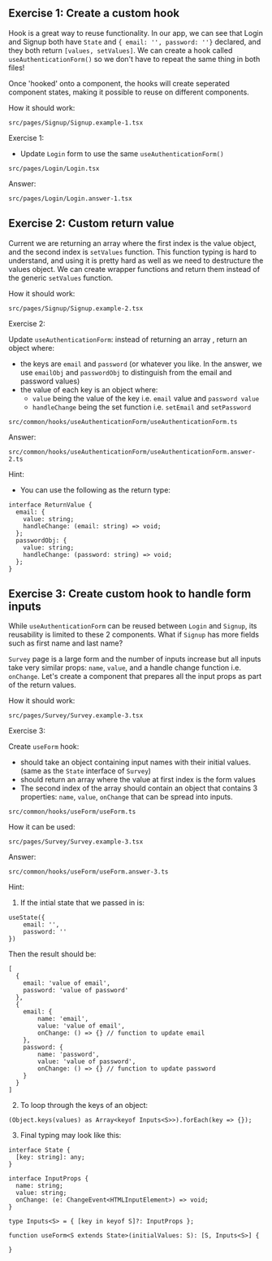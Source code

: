 ## Exercise 1: Create a custom hook

Hook is a great way to reuse functionality. In our app, we can see that Login and Signup both have `State` and `{ email: '', password: ''}` declared, and they both return `[values, setValues]`.
We can create a hook called `useAuthenticationForm()` so we don't have to repeat the same thing in both files!

Once 'hooked' onto a component, the hooks will create seperated component states, making it possible to reuse on different components.

How it should work:

`src/pages/Signup/Signup.example-1.tsx`

Exercise 1:

- Update `Login` form to use the same `useAuthenticationForm()`

`src/pages/Login/Login.tsx`

Answer:

`src/pages/Login/Login.answer-1.tsx`

## Exercise 2: Custom return value

Current we are returning an array where the first index is the value object, and the second index is `setValues` function. This function typing is hard to understand, and using it is pretty hard as well as we need to destructure the values object. We can create wrapper functions and return them instead of the generic `setValues` function.

How it should work:

`src/pages/Signup/Signup.example-2.tsx`

Exercise 2:

Update `useAuthenticationForm`: instead of returning an array , return an object where:

- the keys are `email` and `password` (or whatever you like. In the answer, we use `emailObj` and `passwordObj` to distinguish from the email and password values)
- the value of each key is an object where:
  - `value` being the value of the key i.e. `email` value and `password value`
  - `handleChange` being the set function i.e. `setEmail` and `setPassword`

`src/common/hooks/useAuthenticationForm/useAuthenticationForm.ts`

Answer:

`src/common/hooks/useAuthenticationForm/useAuthenticationForm.answer-2.ts`

Hint:

- You can use the following as the return type:

```
interface ReturnValue {
  email: {
    value: string;
    handleChange: (email: string) => void;
  };
  passwordObj: {
    value: string;
    handleChange: (password: string) => void;
  };
}
```

## Exercise 3: Create custom hook to handle form inputs

While `useAuthenticationForm` can be reused between `Login` and `Signup`, its reusability is limited to these 2 components. What if `Signup` has more fields such as first name and last name?

`Survey` page is a large form and the number of inputs increase but all inputs take very similar props: `name`, `value`, and a handle change function i.e. `onChange`. Let's create a component that prepares all the input props as part of the return values.

How it should work:

`src/pages/Survey/Survey.example-3.tsx`

Exercise 3:

Create `useForm` hook:

- should take an object containing input names with their initial values. (same as the `State` interface of `Survey`)
- should return an array where the value at first index is the form values
- The second index of the array should contain an object that contains 3 properties: `name`, `value`, `onChange` that can be spread into inputs.

`src/common/hooks/useForm/useForm.ts`

How it can be used:

`src/pages/Survey/Survey.example-3.tsx`

Answer:

`src/common/hooks/useForm/useForm.answer-3.ts`

Hint:

1. If the intial state that we passed in is:

```
useState({
    email: '',
    password: ''
})
```

Then the result should be:

```
[
  {
    email: 'value of email',
    password: 'value of password'
  },
  {
    email: {
        name: 'email',
        value: 'value of email',
        onChange: () => {} // function to update email
    },
    password: {
        name: 'password',
        value: 'value of password',
        onChange: () => {} // function to update password
    }
  }
]
```

2. To loop through the keys of an object:

```
(Object.keys(values) as Array<keyof Inputs<S>>).forEach(key => {});
```

3. Final typing may look like this:

```
interface State {
  [key: string]: any;
}

interface InputProps {
  name: string;
  value: string;
  onChange: (e: ChangeEvent<HTMLInputElement>) => void;
}

type Inputs<S> = { [key in keyof S]?: InputProps };

function useForm<S extends State>(initialValues: S): [S, Inputs<S>] {

}
```
